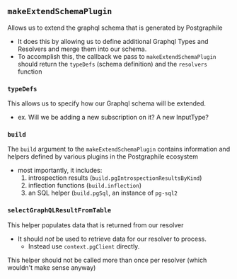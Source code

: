 
## `makeExtendSchemaPlugin`
Allows us to extend the graphql schema that is generated by Postgraphile
- It does this by allowing us to define additional Graphql Types and Resolvers and merge them into our schema.
- To accomplish this, the callback we pass to `makeExtendSchemaPlugin` should return the `typeDefs` (schema definition) and the `resolvers` function

### `typeDefs`
This allows us to specify how our Graphql schema will be extended.
- ex. Will we be adding a new subscription on it? A new InputType?

### `build`
The `build` argument to the `makeExtendSchemaPlugin` contains information and helpers defined by various plugins in the Postgraphile ecosystem
- most importantly, it includes:
	1. introspection results (`build.pgIntrospectionResultsByKind`)
	2. inflection functions (`build.inflection`)
	3. an SQL helper (`build.pgSql`, an instance of `pg-sql2`

### `selectGraphQLResultFromTable`
This helper populates data that is returned from our resolver
- It should *not* be used to retrieve data for our resolver to process.
	- Instead use `context.pgClient` directly.

This helper should not be called more than once per resolver (which wouldn't make sense anyway)
